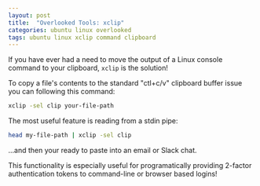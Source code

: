 ```yaml
---
layout: post
title:  "Overlooked Tools: xclip"
categories: ubuntu linux overlooked
tags: ubuntu linux xclip command clipboard
---
```


If you have ever had a need to move the output of a Linux console command to your clipboard, `xclip` is the solution!

To copy a file's contents to the standard "ctl+c/v" clipboard buffer issue you can following this command:

```bash
xclip -sel clip your-file-path
```

The most useful feature is reading from a stdin pipe:

```bash
head my-file-path | xclip -sel clip
```

...and then your ready to paste into an email or Slack chat.

This functionality is especially useful for programatically providing 2-factor authentication tokens to command-line or browser based logins!
